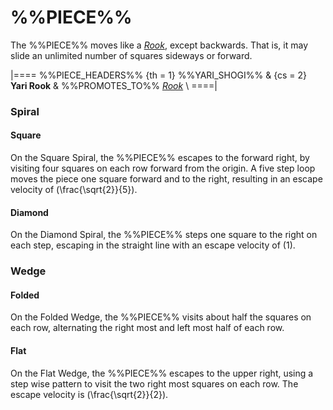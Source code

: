 # %%PIECE%%

The %%PIECE%% moves like a [*Rook*](rook.html), except backwards.
That is, it may slide an unlimited number of squares sideways or forward.

|====
%%PIECE_HEADERS%%
  {th = 1}  %%YARI_SHOGI%%
& {cs = 2}  **Yari Rook**
&           %%PROMOTES_TO%% [*Rook*](rook.html) \\
====|

### Spiral

#### Square

On the Square Spiral, the %%PIECE%% escapes to the forward right, by
visiting four squares on each row forward from the origin. A five step
loop moves the piece one square forward and to the right, resulting
in an escape velocity of \(\frac{\sqrt{2}}{5}\).

#### Diamond

On the Diamond Spiral, the %%PIECE%% steps one square to the right
on each step, escaping in the straight line with an escape velocity
of \(1\).

### Wedge

#### Folded

On the Folded Wedge, the %%PIECE%% visits about half the squares on
each row, alternating the right most and left most half of each row.

#### Flat

On the Flat Wedge, the %%PIECE%% escapes to the upper right, using
a step wise pattern to visit the two right most squares on each row.
The escape velocity is \(\frac{\sqrt{2}}{2}\).
